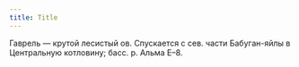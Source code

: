 ```yaml
---
title: Title
---
```


Гаврель — крутой лесистый ов. Спускается с сев. части Бабуган-яйлы в Центральную
котловину; басс. р. Альма Е–8.
